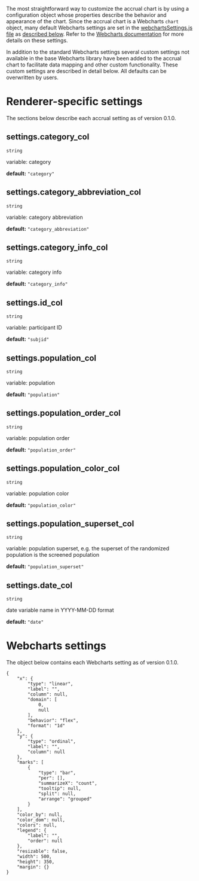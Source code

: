 The most straightforward way to customize the accrual chart is by using a configuration object whose properties describe the behavior and appearance of the chart. Since the accrual chart is a Webcharts `chart` object, many default Webcharts settings are set in the [webchartsSettings.js file](https://github.com/RhoInc/dashboard-charts/blob/master/src/accrual/configuration/webchartsSettings.js) as [described below](#webcharts-settings). Refer to the [Webcharts documentation](https://github.com/RhoInc/Webcharts/wiki/Chart-Configuration) for more details on these settings.

In addition to the standard Webcharts settings several custom settings not available in the base Webcharts library have been added to the accrual chart to facilitate data mapping and other custom functionality. These custom settings are described in detail below. All defaults can be overwritten by users.

# Renderer-specific settings
The sections below describe each accrual setting as of version 0.1.0.

## settings.category_col
`string`

variable: category

**default:** `"category"`



## settings.category_abbreviation_col
`string`

variable: category abbreviation

**default:** `"category_abbreviation"`



## settings.category_info_col
`string`

variable: category info

**default:** `"category_info"`



## settings.id_col
`string`

variable: participant ID

**default:** `"subjid"`



## settings.population_col
`string`

variable: population

**default:** `"population"`



## settings.population_order_col
`string`

variable: population order

**default:** `"population_order"`



## settings.population_color_col
`string`

variable: population color

**default:** `"population_color"`



## settings.population_superset_col
`string`

variable: population superset, e.g. the superset of the randomized population is the screened population

**default:** `"population_superset"`



## settings.date_col
`string`

date variable name in YYYY-MM-DD format

**default:** `"date"`




# Webcharts settings
The object below contains each Webcharts setting as of version 0.1.0.

```
{
    "x": {
        "type": "linear",
        "label": "",
        "column": null,
        "domain": [
            0,
            null
        ],
        "behavior": "flex",
        "format": "1d"
    },
    "y": {
        "type": "ordinal",
        "label": "",
        "column": null
    },
    "marks": [
        {
            "type": "bar",
            "per": [],
            "summarizeX": "count",
            "tooltip": null,
            "split": null,
            "arrange": "grouped"
        }
    ],
    "color_by": null,
    "color_dom": null,
    "colors": null,
    "legend": {
        "label": "",
        "order": null
    },
    "resizable": false,
    "width": 500,
    "height": 350,
    "margin": {}
}
```